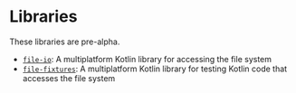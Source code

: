 # Libraries

These libraries are pre-alpha.

- [`file-io`](file-io/): A multiplatform Kotlin library for accessing the file system
- [`file-fixtures`](file-fixtures/): A multiplatform Kotlin library for testing Kotlin code that accesses the file
  system
